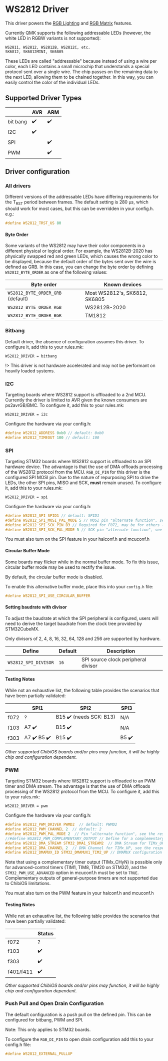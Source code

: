 # WS2812 Driver
This driver powers the [RGB Lighting](feature_rgblight.md) and [RGB Matrix](feature_rgb_matrix.md) features.

Currently QMK supports the following addressable LEDs (however, the white LED in RGBW variants is not supported):

    WS2811, WS2812, WS2812B, WS2812C, etc.
    SK6812, SK6812MINI, SK6805

These LEDs are called "addressable" because instead of using a wire per color, each LED contains a small microchip that understands a special protocol sent over a single wire. The chip passes on the remaining data to the next LED, allowing them to be chained together. In this way, you can easily control the color of the individual LEDs.

## Supported Driver Types

|          | AVR                | ARM                |
|----------|--------------------|--------------------|
| bit bang | :heavy_check_mark: | :heavy_check_mark: |
| I2C      | :heavy_check_mark: |                    |
| SPI      |                    | :heavy_check_mark: |
| PWM      |                    | :heavy_check_mark: |

## Driver configuration

### All drivers

Different versions of the addressable LEDs have differing requirements for the T<sub>RST</sub> period between frames.
The default setting is 280 µs, which should work for most cases, but this can be overridden in your config.h. e.g.:

```c
#define WS2812_TRST_US 80
```

#### Byte Order

Some variants of the WS2812 may have their color components in a different physical or logical order. For example, the WS2812B-2020 has physically swapped red and green LEDs, which causes the wrong color to be displayed, because the default order of the bytes sent over the wire is defined as GRB.
In this case, you can change the byte order by defining `WS2812_BYTE_ORDER` as one of the following values:

|Byte order                       |Known devices                |
|---------------------------------|-----------------------------|
|`WS2812_BYTE_ORDER_GRB` (default)|Most WS2812's, SK6812, SK6805|
|`WS2812_BYTE_ORDER_RGB`          |WS2812B-2020                 |
|`WS2812_BYTE_ORDER_BGR`          |TM1812                       |


### Bitbang
Default driver, the absence of configuration assumes this driver. To configure it, add this to your rules.mk:

```make
WS2812_DRIVER = bitbang
```

!> This driver is not hardware accelerated and may not be performant on heavily loaded systems.

### I2C
Targeting boards where WS2812 support is offloaded to a 2nd MCU. Currently the driver is limited to AVR given the known consumers are ps2avrGB/BMC. To configure it, add this to your rules.mk:

```make
WS2812_DRIVER = i2c
```

Configure the hardware via your config.h:
```c
#define WS2812_ADDRESS 0xb0 // default: 0xb0
#define WS2812_TIMEOUT 100 // default: 100
```

### SPI
Targeting STM32 boards where WS2812 support is offloaded to an SPI hardware device. The advantage is that the use of DMA offloads processing of the WS2812 protocol from the MCU. `RGB_DI_PIN` for this driver is the configured SPI MOSI pin. Due to the nature of repurposing SPI to drive the LEDs, the other SPI pins, MISO and SCK, **must** remain unused. To configure it, add this to your rules.mk:

```make
WS2812_DRIVER = spi
```

Configure the hardware via your config.h:
```c
#define WS2812_SPI SPID1 // default: SPID1
#define WS2812_SPI_MOSI_PAL_MODE 5 // MOSI pin "alternate function", see the respective datasheet for the appropriate values for your MCU. default: 5
#define WS2812_SPI_SCK_PIN B3 // Required for F072, may be for others -- SCK pin, see the respective datasheet for the appropriate values for your MCU. default: unspecified
#define WS2812_SPI_SCK_PAL_MODE 5 // SCK pin "alternate function", see the respective datasheet for the appropriate values for your MCU. default: 5
```

You must also turn on the SPI feature in your halconf.h and mcuconf.h

#### Circular Buffer Mode
Some boards may flicker while in the normal buffer mode. To fix this issue, circular buffer mode may be used to rectify the issue. 

By default, the circular buffer mode is disabled.

To enable this alternative buffer mode, place this into your `config.h` file:
```c
#define WS2812_SPI_USE_CIRCULAR_BUFFER
```

#### Setting baudrate with divisor
To adjust the baudrate at which the SPI peripheral is configured, users will need to derive the target baudrate from the clock tree provided by STM32CubeMX.

Only divisors of 2, 4, 8, 16, 32, 64, 128 and 256 are supported by hardware.

|Define              |Default|Description                          |
|--------------------|-------|-------------------------------------|
|`WS2812_SPI_DIVISOR`|`16`   |SPI source clock peripheral divisor  |

#### Testing Notes

While not an exhaustive list, the following table provides the scenarios that have been partially validated:

|      | SPI1                                        | SPI2                                    | SPI3                  |
|------|---------------------------------------------|-----------------------------------------|-----------------------|
| f072 | ?                                           | B15 :heavy_check_mark: (needs SCK: B13) | N/A                   |
| f103 | A7 :heavy_check_mark:                       | B15 :heavy_check_mark:                  | N/A                   |
| f303 | A7 :heavy_check_mark: B5 :heavy_check_mark: | B15 :heavy_check_mark:                  | B5 :heavy_check_mark: |

*Other supported ChibiOS boards and/or pins may function, it will be highly chip and configuration dependent.*

### PWM

Targeting STM32 boards where WS2812 support is offloaded to an PWM timer and DMA stream. The advantage is that the use of DMA offloads processing of the WS2812 protocol from the MCU. To configure it, add this to your rules.mk:

```make
WS2812_DRIVER = pwm
```

Configure the hardware via your config.h:
```c
#define WS2812_PWM_DRIVER PWMD2  // default: PWMD2
#define WS2812_PWM_CHANNEL 2  // default: 2
#define WS2812_PWM_PAL_MODE 2  // Pin "alternate function", see the respective datasheet for the appropriate values for your MCU. default: 2
//#define WS2812_PWM_COMPLEMENTARY_OUTPUT // Define for a complementary timer output (TIMx_CHyN); omit for a normal timer output (TIMx_CHy).
#define WS2812_DMA_STREAM STM32_DMA1_STREAM2  // DMA Stream for TIMx_UP, see the respective reference manual for the appropriate values for your MCU.
#define WS2812_DMA_CHANNEL 2  // DMA Channel for TIMx_UP, see the respective reference manual for the appropriate values for your MCU.
#define WS2812_DMAMUX_ID STM32_DMAMUX1_TIM2_UP // DMAMUX configuration for TIMx_UP -- only required if your MCU has a DMAMUX peripheral, see the respective reference manual for the appropriate values for your MCU.
```

Note that using a complementary timer output (TIMx_CHyN) is possible only for advanced-control timers (TIM1, TIM8, TIM20 on STM32), and the `STM32_PWM_USE_ADVANCED` option in mcuconf.h must be set to `TRUE`.  Complementary outputs of general-purpose timers are not supported due to ChibiOS limitations.

You must also turn on the PWM feature in your halconf.h and mcuconf.h

#### Testing Notes

While not an exhaustive list, the following table provides the scenarios that have been partially validated:

| | Status |
|-|-|
| f072 | ? |
| f103 | :heavy_check_mark: |
| f303 | :heavy_check_mark: |
| f401/f411 | :heavy_check_mark: |

*Other supported ChibiOS boards and/or pins may function, it will be highly chip and configuration dependent.*

### Push Pull and Open Drain Configuration
The default configuration is a push pull on the defined pin.
This can be configured for bitbang, PWM and SPI.

Note: This only applies to STM32 boards.

 To configure the `RGB_DI_PIN` to open drain configuration add this to your config.h file: 
```c
#define WS2812_EXTERNAL_PULLUP
```

